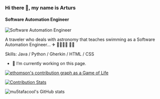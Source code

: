 ### Hi there 👋, my name is Arturs
#### Software Automation Engineer
![Software Automation Engineer](https://github4life.herokuapp.com/ethomson.gif)

A traveler who deals with astronomy that teaches swimming as a Software Automation Engineer... ✈ 👨‍🚀🏊‍♂️ 👨‍💻

Skills: Java / Python / Gherkin / HTML / CSS

- 🔭 I’m currently working on this page. 



[![ethomson's contribution graph as a Game of Life](https://github4life.herokuapp.com/ethomson.gif)](https://github4life.herokuapp.com/ethomson)

[![Contribution Stats](https://github-contribution-stats.vercel.app/api/?username=mu5tafacool)](https://github.com/LordDashMe/github-contribution-stats/)

![mu5tafacool's GitHub stats](https://github-readme-stats.vercel.app/api?username=mu5tafacool&show_icons=true&theme=transparent)

<!--
**mu5tafacool/mu5tafacool** is a ✨ _special_ ✨ repository because its `README.md` (this file) appears on your GitHub profile.

Here are some ideas to get you started:

- 🔭 I’m currently working on ...
- 🌱 I’m currently learning ...
- 👯 I’m looking to collaborate on ...
- 🤔 I’m looking for help with ...
- 💬 Ask me about ...
- 📫 How to reach me: ...
- 😄 Pronouns: ...
- ⚡ Fun fact: ...
-->
